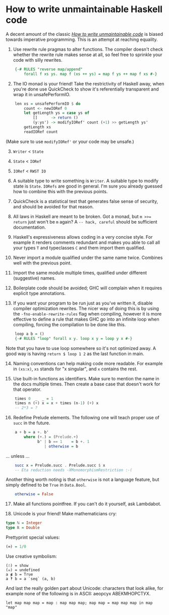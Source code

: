# How to write unmaintainable Haskell code

A decent amount of the classic [*How to write unmaintainable code*](http://thc.org/root/phun/unmaintain.html) is biased towards imperative programming. This is an attempt at reaching equality.

1. Use rewrite rule pragmas to alter functions. The compiler doesn't check whether the rewrite rule makes sense at all, so feel free to sprinkle your code with silly rewrites.
```haskell
    {-# RULES "reverse map/append"
        forall f xs ys. map f (xs ++ ys) = map f ys ++ map f xs #-}
```

2. The IO monad is your friend! Take the restrictivity of Haskell away, when you're done use QuickCheck to show  it's referentially transparent and wrap it in unsafePerformIO.
```haskell
    len xs = unsafePerformIO $ do
        count <- newIORef 0
        let getLength ys = case ys of
            []      -> return ()
            (y:ys') -> modifyIORef' count (+1) >> getLength ys'
        getLength xs
        readIORef count
```
(Make sure to use `modifyIORef'` or your code may be unsafe.)

3. `Writer` < `State`

4. `State` < `IORef`

5. `IORef` < `RWST IO`

6. A suitable type to write something is `Writer`. A suitable type to modify state is `State`. `IORefs` are good in general. I'm sure you already guessed how to combine this with the previous points.

7. QuickCheck is a statistical test that generates false sense of security, and should be avoided for that reason.

8. All laws in Haskell are meant to be broken. Got a monad, but `m >>= return` just won't be `m` again? A `-- hack, careful` should be sufficient documentation.

9. Haskell's expressiveness allows coding in a very concise style. For example it renders comments redundant and makes you able to call all your types `T` and typeclasses `C` and them import them qualified.

10. Never import a module qualified under the same name twice. Combines well with the previous point.

11. Import the same module multiple times, qualified under different (suggestive) names.

12. Boilerplate code should be avoided; GHC will complain when it requires explicit type annotations.

13. If you want your program to be run just as you've written it, disable compiler optimization rewrites. The nicer way of doing this is by using the `-fno-enable-rewrite-rules` flag when compiling, however it is more effective to define a rule that makes GHC go into an infinite loop when compiling, forcing the compilation to be done like this.
```haskell
    loop a b = ()
    {-# RULES "loop" forall x y. loop x y = loop y x #-}
```
Note that you have to use loop somewhere so it's not optimized away. A good way is having `return $ loop 1 2` as the last function in main.

14. Naming conventions can help making code more readable. For example in `(xs:x)`, `xs` stands for "x singular", and `x` contains the rest.

15. Use built-in functions as identifiers. Make sure to mention the name in the docs multiple times. Then create a base case that doesn't work for that operator.
```haskell
    times 0  _  _ = 1
    times n (+) x = x + times (n-1) (+) x
    -- 2*3 = ?
```

16. Redefine Prelude elements. The following one will teach proper use of `succ` in the future.
```haskell
    a + b = a +. b'
        where (+.) = (Prelude.+)
              b' | b == 1    = b +. 1
                 | otherwise = b
```
... unless ...
```haskell
    succ x = Prelude.succ . Prelude.succ $ x
    -- Eta reduction needs -XMonomorphismRestriction :-(
```
Another thing worth noting is that `otherwise` is not a language feature, but simply defined to be `True` in `Data.Bool`.
```haskell
    otherwise = False
```

17. Make all functions pointfree. If you can't do it yourself, ask Lambdabot.

18. Unicode is your friend!
Make mathematicians cry:
```haskell
type ℕ = Integer
type ℝ = Double
```
Prettyprint special values:
```haskell
(∞) = 1/0
```
Use creative symbolism:
```text
(☃) = show
(☠) = undefined
a ≸ b = True
a ‽ b = a `seq` (a, b)
```
And last the really golden part about Unicode: characters that look alike, for example none of the following is in ASCII: аеорсух АВЕКМНОРСТУХ.
```text
let map mар maр = mар : map mар maр; mаp mар = map mар mар in mаp "map"
```
